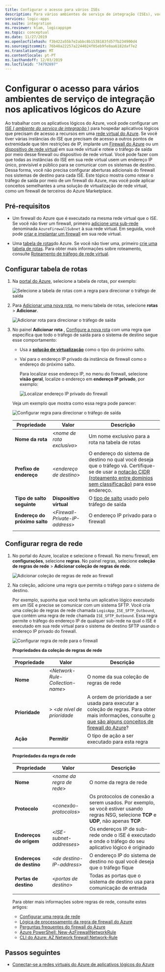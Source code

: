 ```yaml
---
title: Configurar o acesso para vários ISEs
description: Para vários ambientes de serviço de integração (ISEs), você pode configurar um único endereço IP de saída público para acessar sistemas externos de aplicativos lógicos do Azure
services: logic-apps
ms.suite: integration
ms.reviewer: klam, logicappspm
ms.topic: conceptual
ms.date: 11/27/2019
ms.openlocfilehash: f3b422a55b7e2abbc8b1538183fd57fb234900d4
ms.sourcegitcommit: 76b48a22257a2244024f05eb9fe8aa6182daf7e2
ms.translationtype: MT
ms.contentlocale: pt-PT
ms.lasthandoff: 12/03/2019
ms.locfileid: "74792697"
---
```

# <a name="set-up-access-for-multiple-integration-service-environments-in-azure-logic-apps"></a>Configurar o acesso para vários ambientes de serviço de integração nos aplicativos lógicos do Azure

Ao trabalhar com os aplicativos lógicos do Azure, você pode configurar um [ISE ( *ambiente do serviço de integração* )](../logic-apps/connect-virtual-network-vnet-isolated-environment-overview.md) para hospedar aplicativos lógicos que precisam de acesso a recursos em uma [rede virtual do Azure](../virtual-network/virtual-networks-overview.md). Se você tiver várias instâncias do ISE que precisam de acesso a outros pontos de extremidade que têm restrições de IP, implante um [Firewall do Azure](../firewall/overview.md) ou um [dispositivo de rede virtual](../virtual-network/virtual-networks-overview.md#filter-network-traffic) em sua rede virtual e roteie o tráfego de saída por meio desse firewall ou dispositivo de rede virtual. Você pode fazer com que todas as instâncias do ISE em sua rede virtual usem um endereço IP único, previsível e público para se comunicar com os sistemas de destino. Dessa forma, você não precisa configurar aberturas adicionais do firewall nos sistemas de destino para cada ISE. Este tópico mostra como rotear o tráfego de saída por meio de um firewall do Azure, mas você pode aplicar conceitos semelhantes a uma solução de virtualização de rede virtual, como um firewall de terceiros do Azure Marketplace.

## <a name="prerequisites"></a>Pré-requisitos

* Um firewall do Azure que é executado na mesma rede virtual que o ISE. Se você não tiver um firewall, primeiro [adicione uma sub-rede](../virtual-network/virtual-network-manage-subnet.md#add-a-subnet) denominada `AzureFirewallSubnet` à sua rede virtual. Em seguida, você pode [criar e implantar um firewall](../firewall/tutorial-firewall-deploy-portal.md#deploy-the-firewall) em sua rede virtual.

* Uma [tabela de rotas](../virtual-network/manage-route-table.md)do Azure. Se você não tiver uma, primeiro [crie uma tabela de rotas](../virtual-network/manage-route-table.md#create-a-route-table). Para obter mais informações sobre roteamento, consulte [Roteamento de tráfego de rede virtual](../virtual-network/virtual-networks-udr-overview.md).

## <a name="set-up-route-table"></a>Configurar tabela de rotas

1. Na [portal do Azure](https://portal.azure.com), selecione a tabela de rotas, por exemplo:

   ![Selecione a tabela de rotas com a regra para direcionar o tráfego de saída](./media/connect-virtual-network-vnet-set-up-single-ip-address/select-route-table-for-virtual-network.png)

1. Para [Adicionar uma nova rota](../virtual-network/manage-route-table.md#create-a-route), no menu tabela de rotas, selecione **rotas** > **Adicionar**.

   ![Adicionar rota para direcionar o tráfego de saída](./media/connect-virtual-network-vnet-set-up-single-ip-address/add-route-to-route-table.png)

1. No painel **Adicionar rota** , [Configure a nova rota](../virtual-network/manage-route-table.md#create-a-route) com uma regra que especifica que todo o tráfego de saída para o sistema de destino segue esse comportamento:

   * Usa a [**solução de virtualização**](../virtual-network/virtual-networks-udr-overview.md#user-defined) como o tipo do próximo salto.

   * Vai para o endereço IP privado da instância de firewall como o endereço do próximo salto.

     Para localizar esse endereço IP, no menu do firewall, selecione **visão geral**, localize o endereço em **endereço IP privado**, por exemplo:

     ![Localizar endereço IP privado do firewall](./media/connect-virtual-network-vnet-set-up-single-ip-address/find-firewall-private-ip-address.png)

   Veja um exemplo que mostra como essa regra pode parecer:

   ![Configurar regra para direcionar o tráfego de saída](./media/connect-virtual-network-vnet-set-up-single-ip-address/add-rule-to-route-table.png)

   | Propriedade | Valor | Descrição |
   |----------|-------|-------------|
   | **Nome da rota** | <*nome de rota exclusivo*> | Um nome exclusivo para a rota na tabela de rotas |
   | **Prefixo de endereço** | <*endereço de destino*> | O endereço do sistema de destino no qual você deseja que o tráfego vá. Certifique-se de usar a [notação CIDR (roteamento entre domínios sem classificação)](https://en.wikipedia.org/wiki/Classless_Inter-Domain_Routing) para esse endereço. |
   | **Tipo de salto seguinte** | **Dispositivo virtual** | O [tipo de salto](../virtual-network/virtual-networks-udr-overview.md#next-hop-types-across-azure-tools) usado pelo tráfego de saída |
   | **Endereço do próximo salto** | <*Firewall-Private-IP-address*> | O endereço IP privado para o firewall |
   |||

## <a name="set-up-network-rule"></a>Configurar regra de rede

1. No portal do Azure, localize e selecione o firewall. No menu firewall, em **configurações**, selecione **regras**. No painel regras, selecione **coleção de regras de rede** > **Adicionar coleção de regras de rede**.

   ![Adicionar coleção de regras de rede ao firewall](./media/connect-virtual-network-vnet-set-up-single-ip-address/add-network-rule-collection.png)

1. Na coleção, adicione uma regra que permita o tráfego para o sistema de destino.

   Por exemplo, suponha que você tenha um aplicativo lógico executado em um ISE e precise se comunicar com um sistema SFTP. Você cria uma coleção de regras de rede chamada `LogicApp_ISE_SFTP_Outbound`, que contém uma regra de rede chamada `ISE_SFTP_Outbound`. Essa regra permite o tráfego do endereço IP de qualquer sub-rede na qual o ISE é executado em sua rede virtual para o sistema de destino SFTP usando o endereço IP privado do firewall.

   ![Configurar regra de rede para o firewall](./media/connect-virtual-network-vnet-set-up-single-ip-address/set-up-network-rule-for-firewall.png)

   **Propriedades da coleção de regras de rede**

   | Propriedade | Valor | Descrição |
   |----------|-------|-------------|
   | **Nome** | <*Network-Rule-Collection-name*> | O nome da sua coleção de regras de rede |
   | **Prioridade** | > <*de nível de prioridade* | A ordem de prioridade a ser usada para executar a coleção de regras. Para obter mais informações, consulte [o que são alguns conceitos de firewall do Azure](../firewall/firewall-faq.md#what-are-some-azure-firewall-concepts)? |
   | **Ação** | **Permitir** | O tipo de ação a ser executado para esta regra |
   |||

   **Propriedades da regra de rede**

   | Propriedade | Valor | Descrição |
   |----------|-------|-------------|
   | **Nome** | <*nome da regra de rede*> | O nome da regra de rede |
   | **Protocolo** | <*conexão-protocolos*> | Os protocolos de conexão a serem usados. Por exemplo, se você estiver usando regras NSG, selecione **TCP** e **UDP**, não apenas **TCP**. |
   | **Endereços de origem** | <*ISE-subnet-addresses*> | Os endereços IP de sub-rede onde o ISE é executado e onde o tráfego do seu aplicativo lógico é originado |
   | **Endereços de destino** | <*de destino-IP-address*> | O endereço IP do sistema de destino no qual você deseja que o tráfego fique |
   | **Portas de destino** | <*portas de destino*> | Todas as portas que o sistema de destino usa para comunicação de entrada |
   |||

   Para obter mais informações sobre regras de rede, consulte estes artigos:

   * [Configurar uma regra de rede](../firewall/tutorial-firewall-deploy-portal.md#configure-a-network-rule)
   * [Lógica de processamento da regra de firewall do Azure](../firewall/rule-processing.md#network-rules-and-applications-rules)
   * [Perguntas frequentes do firewall do Azure](../firewall/firewall-faq.md)
   * [Azure PowerShell: New-AzFirewallNetworkRule](https://docs.microsoft.com/powershell/module/az.network/new-azfirewallnetworkrule)
   * [CLI do Azure: AZ Network firewall Network-Rule](https://docs.microsoft.com/cli/azure/ext/azure-firewall/network/firewall/network-rule?view=azure-cli-latest#ext-azure-firewall-az-network-firewall-network-rule-create)

## <a name="next-steps"></a>Passos seguintes

* [Conectar-se a redes virtuais do Azure de aplicativos lógicos do Azure](../logic-apps/connect-virtual-network-vnet-isolated-environment.md)
